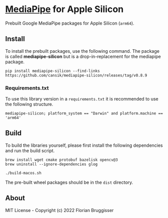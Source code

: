 #  [MediaPipe](https://github.com/google/mediapipe) for Apple Silicon
Prebuilt Google MediaPipe packages for Apple Silicon (`arm64`).

## Install
To install the prebuilt packages, use the following command. The package is called **mediapipe-silicon** but is a drop-in-replacement for the mediapipe package.

```
pip install mediapipe-silicon --find-links https://github.com/cansik/mediapipe-silicon/releases/tag/v0.8.9
```

### Requirements.txt
To use this library version in a `requirements.txt` it is recommended to use the following structure.

```
mediapipe-silicon; platform_system == "Darwin" and platform.machine == 'arm64'
```

## Build
To build the libraries yourself, please first install the following dependencies and run the build script.

```
brew install wget cmake protobuf bazelisk opencv@3
brew uninstall --ignore-dependencies glog
```

```
./build-macos.sh
```

The pre-built wheel packages should be in the `dist` directory.

## About
MIT License - Copyright (c) 2022 Florian Bruggisser
